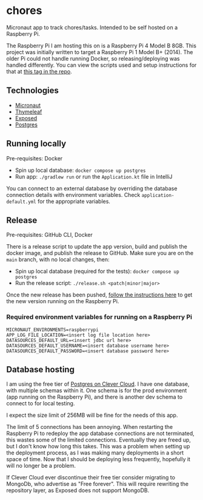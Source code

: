 chores
======

Micronaut app to track chores/tasks. Intended to be self hosted on a Raspberry Pi.

The Raspberry Pi I am hosting this on is a Raspberry Pi 4 Model B 8GB. This project was initially written to target a Raspberry Pi 1 Model B+ (2014). The older Pi could not handle running Docker, so releasing/deploying was handled differently. You can view the scripts used and setup instructions for that at [this tag in the repo](https://github.com/sizlo/chores/tree/v0.5.0).

## Technologies
- [Micronaut](https://micronaut.io/)
- [Thymeleaf](https://www.thymeleaf.org/)
- [Exposed](https://github.com/JetBrains/Exposed)
- [Postgres](https://www.postgresql.org/)

## Running locally
Pre-requisites: Docker

- Spin up local database: `docker compose up postgres`
- Run app: `./gradlew run` or run the `Application.kt` file in IntelliJ

You can connect to an external database by overriding the database connection details with environment variables. Check `application-default.yml` for the appropriate variables.

## Release
Pre-requisites: GitHub CLI, Docker

There is a release script to update the app version, build and publish the docker image, and publish the release to GitHub. Make sure you are on the `main` branch, with no local changes, then:

- Spin up local database (required for the tests): `docker compose up postgres`
- Run the release script: `./release.sh <patch|minor|major>`

Once the new release has been pushed, [follow the instructions here](https://github.com/sizlo/raspberry-pi-config?tab=readme-ov-file#app-updates) to get the new version running on the Raspberry Pi.

### Required environment variables for running on a Raspberry Pi

```
MICRONAUT_ENVIRONMENTS=raspberrypi
APP_LOG_FILE_LOCATION=<insert log file location here>
DATASOURCES_DEFAULT_URL=<insert jdbc url here>
DATASOURCES_DEFAULT_USERNAME=<insert database username here>
DATASOURCES_DEFAULT_PASSWORD=<insert database password here>
```

## Database hosting
I am using the free tier of [Postgres on Clever Cloud](https://www.clever-cloud.com/product/postgresql/). I have one database, with multiple schemas within it. One schema is for the prod environment (app running on the Raspberry Pi), and there is another dev schema to connect to for local testing.

I expect the size limit of 256MB will be fine for the needs of this app.

The limit of 5 connections has been annoying. When restarting the Raspberry Pi to redeploy the app database connections are not terminated, this wastes some of the limited connections. Eventually they are freed up, but I don't know how long this takes. This was a problem when setting up the deployment process, as I was making many deployments in a short space of time. Now that I should be deploying less frequently, hopefully it will no longer be a problem.

If Clever Cloud ever discontinue their free tier consider migrating to MongoDb, who advertise as "Free forever". This will require rewriting the repository layer, as Exposed does not support MongoDB.
